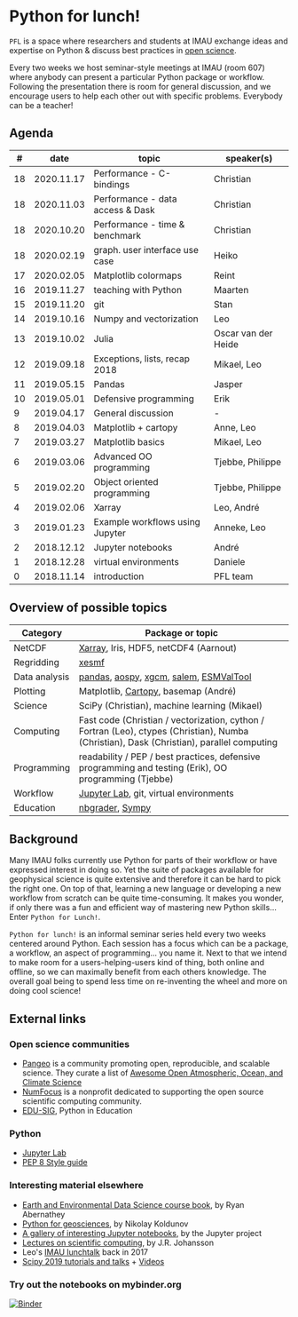 # Python for lunch!

`PFL` is a space where researchers and students at IMAU exchange ideas and expertise on Python & discuss best practices in [open science](https://en.wikipedia.org/wiki/Open_science).

Every two weeks we host seminar-style meetings at IMAU (room 607) where anybody can present a particular Python package or workflow. Following the presentation there is room for general discussion, and we encourage users to help each other out with specific problems. Everybody can be a teacher!

## Agenda
| # | date        | topic                            | speaker(s)          |
| --- | --------- | -------------------------------- | ------------------- |
| 18 | 2020.11.17 | Performance - C-bindings         | Christian           |
| 18 | 2020.11.03 | Performance - data access & Dask | Christian           |
| 18 | 2020.10.20 | Performance - time & benchmark   | Christian           |
| 18 | 2020.02.19 | graph. user interface use case   | Heiko               |
| 17 | 2020.02.05 | Matplotlib colormaps             | Reint               |
| 16 | 2019.11.27 | teaching with Python             | Maarten             |
| 15 | 2019.11.20 | git                              | Stan                |
| 14 | 2019.10.16 | Numpy and vectorization          | Leo                 |
| 13 | 2019.10.02 | Julia                            | Oscar van der Heide |
| 12 | 2019.09.18 | Exceptions, lists, recap 2018    | Mikael, Leo         |
| 11 | 2019.05.15 | Pandas                           | Jasper              |
| 10 | 2019.05.01 | Defensive programming            | Erik                |
|  9 | 2019.04.17 | General discussion               | -                   |
|  8 | 2019.04.03 | Matplotlib + cartopy             | Anne, Leo           |
|  7 | 2019.03.27 | Matplotlib basics                | Mikael, Leo         |
|  6 | 2019.03.06 | Advanced OO programming          | Tjebbe, Philippe    |
|  5 | 2019.02.20 | Object oriented programming      | Tjebbe, Philippe    |
|  4 | 2019.02.06 | Xarray                           | Leo, André          |
|  3 | 2019.01.23 | Example workflows using Jupyter  | Anneke, Leo         |
|  2 | 2018.12.12 | Jupyter notebooks                | André               |
|  1 | 2018.12.28 | virtual environments             | Daniele             |
|  0 | 2018.11.14 | introduction                     | PFL team            |


## Overview of possible topics
| Category | Package or topic |
| ------------- | ------------- |
| NetCDF  | [Xarray](http://xarray.pydata.org/), Iris, HDF5, netCDF4 (Aarnout) |
| Regridding | [xesmf](https://xesmf.readthedocs.io/en/latest/)
| Data analysis | [pandas](http://pandas.pydata.org/), [aospy](https://aospy.readthedocs.io/en/stable/), [xgcm](https://xgcm.readthedocs.io/en/latest/), [salem](https://salem.readthedocs.io/en/stable/), [ESMValTool](https://www.esmvaltool.org/)
| Plotting  | Matplotlib, [Cartopy](https://scitools.org.uk/cartopy/docs/latest/index.html), basemap (André)
| Science | SciPy (Christian), machine learning (Mikael)
| Computing | Fast code (Christian / vectorization, cython / Fortran (Leo), ctypes (Christian), Numba (Christian), Dask (Christian), parallel computing
| Programming | readability / PEP / best practices, defensive programming and testing (Erik), OO programming (Tjebbe)
| Workflow | [Jupyter Lab](https://jupyterlab.readthedocs.io/en/stable/), git,  virtual environments
| Education | [nbgrader](https://nbgrader.readthedocs.io/en/stable/), [Sympy](https://www.sympy.org)

## Background
Many IMAU folks currently use Python for parts of their workflow or have expressed interest in doing so. Yet the suite of packages available for geophysical science is quite extensive and therefore it can be hard to pick the right one. On top of that, learning a new language or developing a new workflow from scratch can be quite time-consuming. It makes you wonder, if only there was a fun and efficient way of mastering new Python skills… Enter `Python for Lunch!`.

`Python for lunch!` is an informal seminar series held every two weeks centered around Python. Each session has a focus which can be a package, a workflow, an aspect of programming... you name it. Next to that we intend to make room for a users-helping-users kind of thing, both online and offline, so we can maximally benefit from each others knowledge. The overall goal being to spend less time on re-inventing the wheel and more on doing cool science! 

## External links

### Open science communities
* [Pangeo](http://pangeo.io/) is a community promoting open, reproducible, and scalable science. They curate a list of [Awesome Open Atmospheric, Ocean, and Climate Science](https://github.com/pangeo-data/awesome-open-climate-science)
* [NumFocus](https://numfocus.org/) is a nonprofit dedicated to supporting the open source scientific computing community.
* [EDU-SIG](https://www.python.org/community/sigs/current/edu-sig/), Python in Education

### Python
* [Jupyter Lab](https://jupyterlab.readthedocs.io/en/stable/)
* [PEP 8 Style guide](https://pep8.org/)

### Interesting material elsewhere
* [Earth and Environmental Data Science course book](https://earth-env-data-science.github.io/intro), by Ryan Abernathey
* [Python for geosciences](https://github.com/koldunovn/python_for_geosciences), by Nikolay Koldunov 
* [A gallery of interesting Jupyter notebooks](https://github.com/jupyter/jupyter/wiki/A-gallery-of-interesting-Jupyter-Notebooks), by the Jupyter project
* [Lectures on scientific computing](https://github.com/jrjohansson/scientific-python-lectures), by J.R. Johansson 
* Leo's [IMAU lunchtalk](https://github.com/lvankampenhout/Lunchtalk-Python-2017) back in 2017
* [Scipy 2019 tutorials and talks](https://www.scipy2019.scipy.org/tutorial-participant-instructions) + [Videos](https://www.youtube.com/playlist?list=PLYx7XA2nY5GcDQblpQ_M1V3PQPoLWiDAC)

### Try out the notebooks on mybinder.org

[![Binder](https://mybinder.org/badge_logo.svg)](https://mybinder.org/v2/gh/UU-IMAU/Python-for-lunch-Notebooks/master?urlpath=lab)


